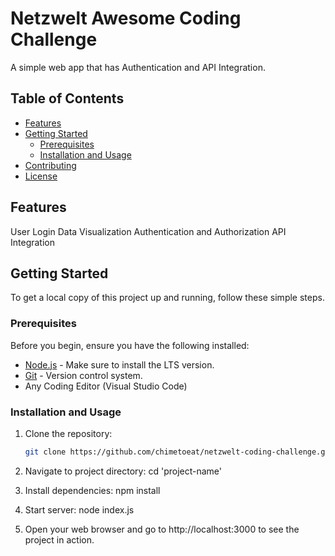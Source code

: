 # Netzwelt Awesome Coding Challenge

A simple web app that has Authentication and API Integration.

## Table of Contents

- [Features](#features)
- [Getting Started](#getting-started)
  - [Prerequisites](#prerequisites)
  - [Installation and Usage](#installation-and-usage)
- [Contributing](#contributing)
- [License](#license)

## Features

User Login
Data Visualization
Authentication and Authorization
API Integration

## Getting Started

To get a local copy of this project up and running, follow these simple steps.

### Prerequisites

Before you begin, ensure you have the following installed:

- [Node.js](https://nodejs.org/) - Make sure to install the LTS version.
- [Git](https://git-scm.com/) - Version control system.
- Any Coding Editor (Visual Studio Code)

### Installation and Usage

1. Clone the repository:
    ```sh
    git clone https://github.com/chimetoeat/netzwelt-coding-challenge.git

2. Navigate to project directory:
    cd 'project-name'

3. Install dependencies:
    npm install

4. Start server:
    node index.js

5. Open your web browser and go to http://localhost:3000 to see the project in action.